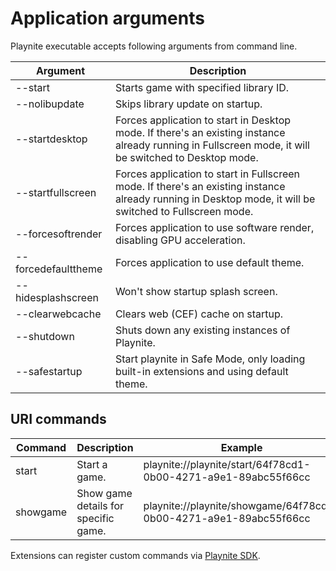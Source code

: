 Application arguments
=====================

Playnite executable accepts following arguments from command line.

| Argument | Description | 
| -- | -- |
| --start <gameId> | Starts game with specified library ID. | 
| --nolibupdate | Skips library update on startup. |
| --startdesktop | Forces application to start in Desktop mode. If there's an existing instance already running in Fullscreen mode, it will be switched to Desktop mode. |
| --startfullscreen | Forces application to start in Fullscreen mode. If there's an existing instance already running in Desktop mode, it will be switched to Fullscreen mode. | |
| --forcesoftrender | Forces application to use software render, disabling GPU acceleration. |
| --forcedefaulttheme | Forces application to use default theme. |
| --hidesplashscreen | Won't show startup splash screen. |
| --clearwebcache | Clears web (CEF) cache on startup. |
| --shutdown | Shuts down any existing instances of Playnite. |
| --safestartup | Start playnite in Safe Mode, only loading built-in extensions and using default theme. |

URI commands
---------------------

| Command | Description | Example |
| -- | -- | -- |
| start | Start a game. | playnite://playnite/start/64f78cd1-0b00-4271-a9e1-89abc55f66cc |
| showgame | Show game details for specific game. | playnite://playnite/showgame/64f78cd1-0b00-4271-a9e1-89abc55f66cc |

Extensions can register custom commands via [Playnite SDK](../tutorials/extensions/uriSupport.md).